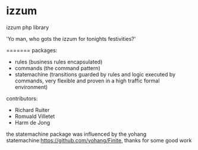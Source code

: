 izzum
=====

izzum php library


'Yo man, who gots the izzum for tonights festivities?'







=======
packages:
- rules (business rules encapsulated)
- commands (the command pattern)
- statemachine (transitions guarded by rules and logic executed by commands, very flexible and proven in a high traffic formal environment)


contributors:
- Richard Ruiter
- Romuald Villetet
- Harm de Jong

the statemachine package was influenced by the yohang statemachine:https://github.com/yohang/Finite, thanks for some good work

